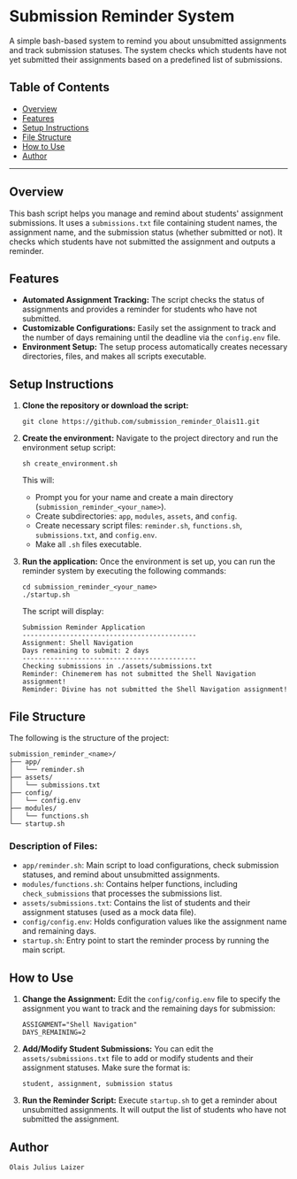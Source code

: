 # Submission Reminder System

A simple bash-based system to remind you about unsubmitted assignments and track submission statuses. The system checks which students have not yet submitted their assignments based on a predefined list of submissions.

## Table of Contents

* [Overview](#overview)
* [Features](#features)
* [Setup Instructions](#setup-instructions)
* [File Structure](#file-structure)
* [How to Use](#how-to-use)
* [Author](#author)

---

## Overview

This bash script helps you manage and remind about students' assignment submissions. It uses a `submissions.txt` file containing student names, the assignment name, and the submission status (whether submitted or not). It checks which students have not submitted the assignment and outputs a reminder.

## Features

* **Automated Assignment Tracking:** The script checks the status of assignments and provides a reminder for students who have not submitted.
* **Customizable Configurations:** Easily set the assignment to track and the number of days remaining until the deadline via the `config.env` file.
* **Environment Setup:** The setup process automatically creates necessary directories, files, and makes all scripts executable.

## Setup Instructions

1. **Clone the repository or download the script:**

   ```
   git clone https://github.com/submission_reminder_Olais11.git
   ```

2. **Create the environment:**
   Navigate to the project directory and run the environment setup script:

   ```
   sh create_environment.sh
   ```

   This will:

   * Prompt you for your name and create a main directory (`submission_reminder_<your_name>`).
   * Create subdirectories: `app`, `modules`, `assets`, and `config`.
   * Create necessary script files: `reminder.sh`, `functions.sh`, `submissions.txt`, and `config.env`.
   * Make all `.sh` files executable.

3. **Run the application:**
   Once the environment is set up, you can run the reminder system by executing the following commands:

   ```
   cd submission_reminder_<your_name>
   ./startup.sh
   ```

   The script will display:

   ```
   Submission Reminder Application
   --------------------------------------------
   Assignment: Shell Navigation
   Days remaining to submit: 2 days
   --------------------------------------------
   Checking submissions in ./assets/submissions.txt
   Reminder: Chinemerem has not submitted the Shell Navigation assignment!
   Reminder: Divine has not submitted the Shell Navigation assignment!
   ```

## File Structure

The following is the structure of the project:

```
submission_reminder_<name>/
├── app/
│   └── reminder.sh
├── assets/
│   └── submissions.txt
├── config/
│   └── config.env
├── modules/
│   └── functions.sh
└── startup.sh
```

### Description of Files:

* `app/reminder.sh`: Main script to load configurations, check submission statuses, and remind about unsubmitted assignments.
* `modules/functions.sh`: Contains helper functions, including `check_submissions` that processes the submissions list.
* `assets/submissions.txt`: Contains the list of students and their assignment statuses (used as a mock data file).
* `config/config.env`: Holds configuration values like the assignment name and remaining days.
* `startup.sh`: Entry point to start the reminder process by running the main script.

## How to Use

1. **Change the Assignment:** Edit the `config/config.env` file to specify the assignment you want to track and the remaining days for submission:

   ```
   ASSIGNMENT="Shell Navigation"
   DAYS_REMAINING=2
   ```

2. **Add/Modify Student Submissions:** You can edit the `assets/submissions.txt` file to add or modify students and their assignment statuses. Make sure the format is:

   ```
   student, assignment, submission status
   ```

3. **Run the Reminder Script:** Execute `startup.sh` to get a reminder about unsubmitted assignments. It will output the list of students who have not submitted the assignment.

## Author

   ```
   Olais Julius Laizer
   ```